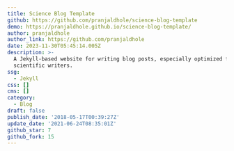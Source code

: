```yaml
---
title: Science Blog Template
github: https://github.com/pranjaldhole/science-blog-template
demo: https://pranjaldhole.github.io/science-blog-template/
author: pranjaldhole
author_link: https://github.com/pranjaldhole
date: 2023-11-30T05:45:14.005Z
description: >-
  A Jekyll-based website for writing blog posts, especially optimized for
  scientific writers.
ssg:
  - Jekyll
css: []
cms: []
category:
  - Blog
draft: false
publish_date: '2018-05-17T00:39:27Z'
update_date: '2021-06-24T08:35:01Z'
github_star: 7
github_fork: 15
---
```

